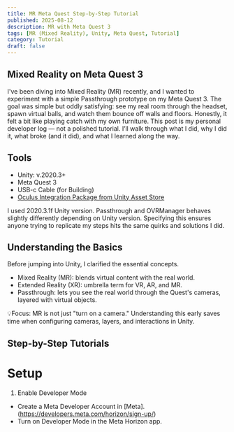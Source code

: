 ```yaml
---
title: MR Meta Quest Step-by-Step Tutorial
published: 2025-08-12
description: MR with Meta Quest 3
tags: [MR (Mixed Reality), Unity, Meta Quest, Tutorial]
category: Tutorial
draft: false 
---
```


## Mixed Reality on Meta Quest 3

I've been diving into Mixed Reality (MR) recently, and I wanted to experiment with a simple Passthrough prototype on my Meta Quest 3. The goal was simple but oddly satisfying: see my real room through the headset, spawn virtual balls, and watch them bounce off walls and floors. Honestly, it felt a bit like playing catch with my own furniture. This post is my personal developer log — not a polished tutorial. I’ll walk through what I did, why I did it, what broke (and it did), and what I learned along the way.

## Tools
- Unity: v.2020.3+
- Meta Quest 3
- USB-c Cable (for Building)
- [Oculus Integration Package from Unity Asset Store](https://assetstore.unity.com/packages/tools/integration/oculus-integration-deprecated-82022?srsltid=AfmBOoqs3VykViopb9qVxMb3gFcYp88tIxOFRBEoxyUs_zHPXRYparKT)

I used 2020.3.1f Unity version. Passthrough and OVRManager behaves slightly differently depending on Unity version. Specifying this ensures anyone trying to replicate my steps hits the same quirks and solutions I did.

## Understanding the Basics
Before jumping into Unity, I clarified the essential concepts.
- Mixed Reality (MR): blends virtual content with the real world.
- Extended Reality (XR): umbrella term for VR, AR, and MR.
- Passthrough: lets you see the real world through the Quest's cameras, layered with virtual objects.

💡Focus: MR is not just "turn on a camera." Understanding this early saves time when configuring cameras, layers, and interactions in Unity.

## Step-by-Step Tutorials

# Setup
1. Enable Developer Mode

- Create a Meta Developer Account in [Meta].(https://developers.meta.com/horizon/sign-up/)
- Turn on Developer Mode in the Meta Horizon app.

